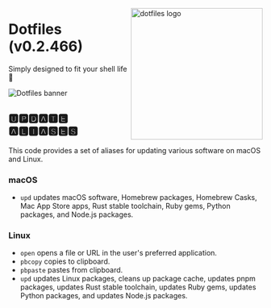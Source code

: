 <!-- markdownlint-disable MD033 MD041 -->

<img src="https://kura.pro/dotfiles/v2/images/logos/dotfiles.svg"
alt="dotfiles logo" width="261" align="right" />

<!-- markdownlint-enable MD033 MD041 -->

# Dotfiles (v0.2.466)

Simply designed to fit your shell life 🐚

![Dotfiles banner][banner]

## 🆄🅿🅳🅰🆃🅴 🅰🅻🅸🅰🆂🅴🆂

This code provides a set of aliases for updating various software on
macOS and Linux.

### macOS

- `upd` updates macOS software, Homebrew packages, Homebrew Casks, Mac
   App Store apps, Rust stable toolchain, Ruby gems, Python packages,
   and Node.js packages.

### Linux

- `open` opens a file or URL in the user's preferred application.
- `pbcopy` copies to clipboard.
- `pbpaste` pastes from clipboard.
- `upd` updates Linux packages, cleans up package cache, updates pnpm
  packages, updates Rust stable toolchain, updates Ruby gems, updates
  Python packages, and updates Node.js packages.

[banner]: https://kura.pro/dotfiles/v2/images/titles/title-dotfiles.svg
